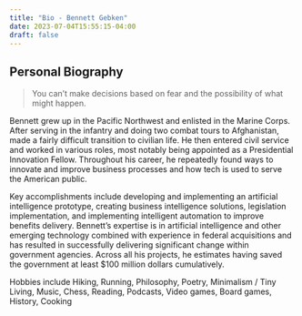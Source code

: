 ```yaml
---
title: "Bio - Bennett Gebken"
date: 2023-07-04T15:55:15-04:00
draft: false
---
```


## Personal Biography

> You can’t make decisions based on fear and the possibility of what might happen.

Bennett grew up in the Pacific Northwest and enlisted in the Marine Corps. After serving in the infantry and doing two combat tours to Afghanistan, made a fairly difficult transition to civilian life. He then entered civil service and worked in various roles, most notably being appointed as a Presidential Innovation Fellow. Throughout his career, he repeatedly found ways to innovate and improve business processes and how tech is used to serve the American public. 

Key accomplishments include developing and implementing an artificial intelligence prototype, creating business intelligence solutions, legislation implementation, and implementing intelligent automation to improve benefits delivery. Bennett’s expertise is in artificial intelligence and other emerging technology combined with experience in federal acquisitions and has resulted in successfully delivering significant change within government agencies. Across all his projects, he estimates having saved the government at least $100 million dollars cumulatively.

Hobbies include Hiking, Running, Philosophy, Poetry, Minimalism / Tiny Living, Music, Chess, Reading, Podcasts, Video games, Board games, History, Cooking




